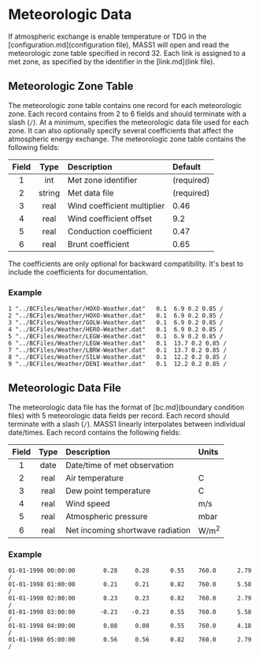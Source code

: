 # Meteorologic Data

If atmospheric exchange is enable temperature or TDG in the
[configuration.md](configuration file), MASS1 will open and read the
meteorologic zone table specified in record 32. Each link is assigned
to a met zone, as specified by the identifier in the [link.md](link
file).

## Meteorologic Zone Table

The meteorologic zone table contains one record for each meteorologic
zone. Each record contains from 2 to 6 fields and should terminate
with a slash (`/`). At a minimum, specifies the meteorologic
data file used for each zone.  It can also optionally specify several
coefficients that affect the atmospheric energy exchange.  The
meteorologic zone table contains the following fields:

Field | Type | Description | Default
:---: | :---: | :--- | :--- 
1 | int | Met zone identifier | (required)
2 | string | Met data file | (required)
3 | real | Wind coefficient multiplier | 0.46
4 | real | Wind coefficient offset | 9.2
5 | real | Conduction coefficient | 0.47
6 | real | Brunt coefficient | 0.65

The coefficients are only optional for backward compatibility. It's
best to include the coefficients for documentation. 

### Example ###

```
1 "../BCFiles/Weather/HOXO-Weather.dat"   0.1  6.9 0.2 0.85 / 
2 "../BCFiles/Weather/HOXO-Weather.dat"   0.1  6.9 0.2 0.85 /
3 "../BCFiles/Weather/GOLW-Weather.dat"   0.1  6.9 0.2 0.85 /
4 "../BCFiles/Weather/HERO-Weather.dat"   0.1  6.9 0.2 0.85 /
5 "../BCFiles/Weather/LEGW-Weather.dat"   0.1  6.9 0.2 0.85 /
6 "../BCFiles/Weather/LEGW-Weather.dat"   0.1  13.7 0.2 0.85 /
7 "../BCFiles/Weather/LBRW-Weather.dat"   0.1  13.7 0.2 0.85 /
8 "../BCFiles/Weather/SILW-Weather.dat"   0.1  12.2 0.2 0.85 /
9 "../BCFiles/Weather/DENI-Weather.dat"   0.1  12.2 0.2 0.85 /

```

## Meteorologic Data File


The meteorologic data file has the format of [bc.md](boundary
condition files) with 5 meteorologic data fields per record.  Each
record should terminate with a slash (`/`).  MASS1 linearly
interpolates between individual date/times.  Each record contains the
following fields:

Field | Type | Description | Units
:---: | :---: | :--- | :--- 
1 | date | Date/time of met observation | 
2 | real | Air temperature | C
3 | real | Dew point temperature | C
4 | real | Wind speed | m/s
5 | real | Atmospheric pressure | mbar
6 | real | Net incoming shortwave radiation | W/m<sup>2</sup>


### Example ###

```
01-01-1998 00:00:00        0.28     0.28      0.55    760.0      2.79 /
01-01-1998 01:00:00        0.21     0.21      0.82    760.0      5.58 /
01-01-1998 02:00:00        0.23     0.23      0.82    760.0      2.79 /
01-01-1998 03:00:00       -0.23    -0.23      0.55    760.0      5.58 /
01-01-1998 04:00:00        0.08     0.08      0.55    760.0      4.18 /
01-01-1998 05:00:00        0.56     0.56      0.82    760.0      2.79 /

```
